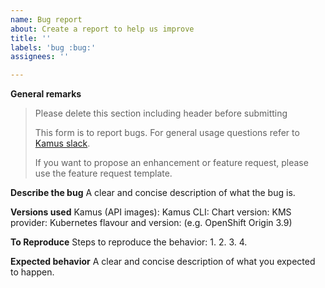 ```yaml
---
name: Bug report
about: Create a report to help us improve
title: ''
labels: 'bug :bug:'
assignees: ''

---
```


**General remarks**

> Please delete this section including header before submitting
>
> This form is to report bugs. For general usage questions refer to 
>       [Kamus slack].
>
> If you want to propose an enhancement or feature request, please use the feature request template.


**Describe the bug**
A clear and concise description of what the bug is.

**Versions used**
Kamus (API images):
Kamus CLI:
Chart version:
KMS provider:
Kubernetes flavour and version: (e.g. OpenShift Origin 3.9)

**To Reproduce**
Steps to reproduce the behavior:
1. 
2. 
3. 
4. 

**Expected behavior**
A clear and concise description of what you expected to happen.

[Kamus slack]: (https://join.slack.com/t/k8s-kamus/shared_invite/enQtODA2MjI3MjAzMjA1LThlODkxNTg3ZGVmMjVkOTBhY2RmMmRjOWFiOGU2NzQ1ODU4ODNiMDJiZTE5ZTY4YmRiOTM3MjI0MDc0OGFkN2E)